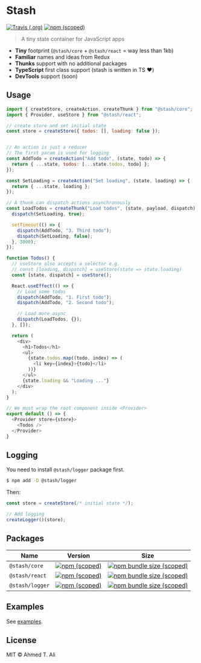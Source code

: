 # Stash

[![Travis (.org)](https://img.shields.io/travis/z0al/stash.svg)](https://travis-ci.org/z0al/stash)
[![npm (scoped)](https://img.shields.io/npm/v/@stash/core.svg)](https://npm.im/@stash/core)

> A tiny state container for JavaScript apps

- **Tiny** footprint (`@stash/core` + `@stash/react` = way less than 1kb)
- **Familiar** names and ideas from Redux
- **Thunks** support with no additional packages
- **TypeScript** first class support (stash is written in TS ❤️)
- **DevTools** support (soon)

## Usage

```javascript
import { createStore, createAction, createThunk } from "@stash/core";
import { Provider, useStore } from "@stash/react";

// create store and set initial state
const store = createStore({ todos: [], loading: false });


// An action is just a reducer
// The first param is used for logging
const AddTodo = createAction("Add todo", (state, todo) => {
  return { ...state, todos: [...state.todos, todo] };
});

const SetLoading = createAction("Set loading", (state, loading) => {
  return { ...state, loading };
});

// A thunk can dispatch actions asynchronously
const LoadTodos = createThunk("Load todos", (state, payload, dispatch) => {
  dispatch(SetLoading, true);

  setTimeout(() => {
    dispatch(AddTodo, "3. Third todo");
    dispatch(SetLoading, false);
  }, 3000);
});

function Todos() {
  // useStore also accepts a selector e.g.
  // const [loading, dispatch] = useStore(state => state.loading)
  const [state, dispatch] = useStore();

  React.useEffect(() => {
    // Load some todos
    dispatch(AddTodo, "1. First todo");
    dispatch(AddTodo, "2. Second todo");

    // Load more async
    dispatch(LoadTodos, {});
  }, []);

  return (
    <div>
      <h1>Todos</h1>
      <ul>
        {state.todos.map((todo, index) => (
          <li key={index}>{todo}</li>
        ))}
      </ul>
      {state.loading && "Loading ..."}
    </div>
  );
}

// We must wrap the root component inside <Provider>
export default () => {
  <Provider store={store}>
    <Todos />
  </Provider>
}
```

## Logging

You need to install `@stash/logger` package first.

```sh
$ npm add -D @stash/logger
```

Then:

```javascript
const store = createStore(/* initial state */);

// Add logging
createLogger()(store);
```

## Packages

| Name            | Version                                                                                         | Size                                                                                                                      |
| --------------- | ----------------------------------------------------------------------------------------------- | ------------------------------------------------------------------------------------------------------------------------- |
| `@stash/core`   | [![npm (scoped)](https://img.shields.io/npm/v/@stash/core.svg)](https://npm.im/@stash/core)     | [![npm bundle size (scoped)](https://img.shields.io/bundlephobia/minzip/@stash/core.svg)](https://npm.im/@stash/core)     |
| `@stash/react`  | [![npm (scoped)](https://img.shields.io/npm/v/@stash/react.svg)](https://npm.im/@stash/react)   | [![npm bundle size (scoped)](https://img.shields.io/bundlephobia/minzip/@stash/react.svg)](https://npm.im/@stash/react)   |
| `@stash/logger` | [![npm (scoped)](https://img.shields.io/npm/v/@stash/logger.svg)](https://npm.im/@stash/logger) | [![npm bundle size (scoped)](https://img.shields.io/bundlephobia/minzip/@stash/logger.svg)](https://npm.im/@stash/logger) |

## Examples

See [examples](./examples).

## License

MIT © Ahmed T. Ali
